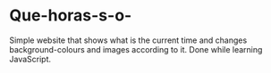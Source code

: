 # Que-horas-s-o-
Simple website that shows what is the current time and changes background-colours and images according to it. Done while learning JavaScript.

